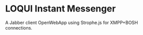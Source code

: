 LOQUI Instant Messenger
=====

A Jabber client OpenWebApp using Strophe.js for XMPP+BOSH connections.
